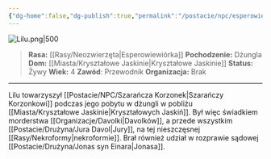 ```yaml
---
{"dg-home":false,"dg-publish":true,"permalink":"/postacie/npc/esperowiewiorka-lilu/","dgPassFrontmatter":true}
---
```


![Lilu.png|500](/img/user/Vault/Grafiki/NPC/Lilu.png)

> **Rasa:** [[Rasy/Neozwierzęta\|Esperowiewiórka]]
> **Pochodzenie:** Dżungla
> **Dom:** [[Miasta/Kryształowe Jaskinie\|Kryształowe Jaskinie]]
> **Status:** Żywy
> **Wiek:** 4
> **Zawód**: Przewodnik
> **Organizacja:** Brak

---

Lilu towarzyszył [[Postacie/NPC/Szarańcza Korzonek\|Szarańczy Korzonkowi]] podczas jego pobytu w dżungli w pobliżu [[Miasta/Kryształowe Jaskinie\|Kryształowych Jaskiń]]. Był więc świadkiem morderstwa [[Organizacje/Davolki\|Davolków]], a przede wszystkim [[Postacie/Drużyna/Jura Davol\|Jury]], na tej nieszczęsnej [[Rasy/Nekroformy\|nekroformie]]. Brał również udział w rozprawie sądowej [[Postacie/Drużyna/Jonas syn Einara\|Jonasa]].